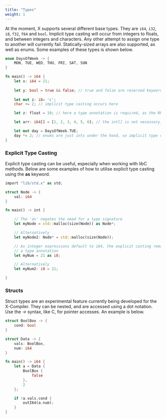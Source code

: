 ```yaml
---
title: "Types"
weight: 1
---
```


At the moment, X supports several different base types. They are `i64`, `i32`, `i8`, `f32`, `f64` and `bool`.
Implicit type casting will occur from integers to floats, and between integers and characters. Any 
other attempt to assign one type to another will currently fail. Statically-sized arrays are also supported, as well as enums. Some examples of these types is shown below.

```Rust
enum DaysOfWeek -> {
    MON, TUE, WED, THU, FRI, SAT, SUN
}

fn main() -> i64 {
    let x: i64 = 21;
    
    let y: bool = true && false; // true and false are reserved keywords in X
    
    let mut z: i8= 'c';
    char += 2; // implicit type casting occurs here

    let z: float = 19; // here a type annotation is required, as the RHS is identified as an integer

    let arr: i64[] = [1, 2, 3, 4, 5, 6]; // the int[] is not necessary, as is the case for primitive types also

    let mut day = DaysOfWeek.TUE;
    day *= 2; // enums are just ints under the hood, so implicit type casting occurs here
}
```

### Explicit Type Casting

Explicit type casting can be useful, especially when working with libC methods. Below are some examples of how to utilise explicit type casting using the **as** keyword.

```Rust
import "lib/std.x" as std;

struct Node -> {
    val: i64
}

fn main() -> int {

    // The 'as' negates the need for a type signature
    let myNode = std::malloc(size(Node)) as Node*;

    // Alternatively
    let myNode2: Node* = std::malloc(size(Node));

    // As integer expressions default to i64, the explicit casting removes the need for 
    // a type annotation
    let myNum = 21 as i8;

    // Alternatively
    let myNum2: i8 = 21;

}

```


### Structs

Struct types are an experimental feature currently being developed for the X-Compiler. They can be nested,
and are accessed using a dot notation. Use the *->* syntax, like C, for pointer accesses. An example is below.

```Rust
struct BoolBox -> {
    cond: bool
}

struct Data -> {
    vals: BoolBox,
    num: i64
}

fn main() -> i64 {
    let a = Data {
        BoolBox { 
            false
        },
        2
    };

    if !a.vals.cond {
        outI64(a.num);
    }
}

```